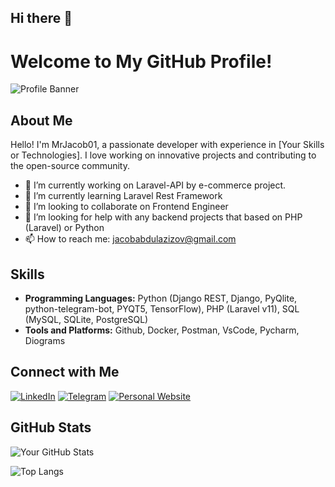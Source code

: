 ## Hi there 👋
# Welcome to My GitHub Profile!

![Profile Banner](https://via.placeholder.com/1200x300.png?text=Welcome+to+My+Profile)

## About Me

Hello! I'm MrJacob01, a passionate developer with experience in [Your Skills or Technologies]. I love working on innovative projects and contributing to the open-source community.

- 🔭 I’m currently working on Laravel-API by e-commerce project.
- 🌱 I’m currently learning Laravel Rest Framework
- 👯 I’m looking to collaborate on Frontend Engineer
- 🤔 I’m looking for help with any backend projects that based on PHP (Laravel) or Python
- 📫 How to reach me: jacobabdulazizov@gmail.com

## Skills

- **Programming Languages:** Python (Django REST, Django, PyQlite, python-telegram-bot, PYQT5, TensorFlow), PHP (Laravel v11), SQL (MySQL, SQLite, PostgreSQL)
- **Tools and Platforms:** Github, Docker, Postman, VsCode, Pycharm, Diograms


## Connect with Me

[![LinkedIn](https://img.shields.io/badge/LinkedIn-0077B5?style=for-the-badge&logo=linkedin&logoColor=white)]([https://www.linkedin.com/in/jacob-abdulazizov-54b9bb34a])
[![Telegram](https://img.shields.io/badge/Telegram?style=social&logo=https%3A%2F%2Fsimpleicons.org%2F%3Fmodal%3Dicon%26q%3Dtelegram
)](https://telegram.com/Developer_Jacob)
[![Personal Website](https://img.shields.io/badge/Website-000000?style=for-the-badge&logo=About.me&logoColor=white)](https://yourwebsite.com)

## GitHub Stats

![Your GitHub Stats](https://github-readme-stats.vercel.app/api?username=MrJacob01&show_icons=true&theme=tokyonight)

![Top Langs](https://github-readme-stats.vercel.app/api/top-langs/?username=MrJacob01&layout=compact&theme=tokyonight)
